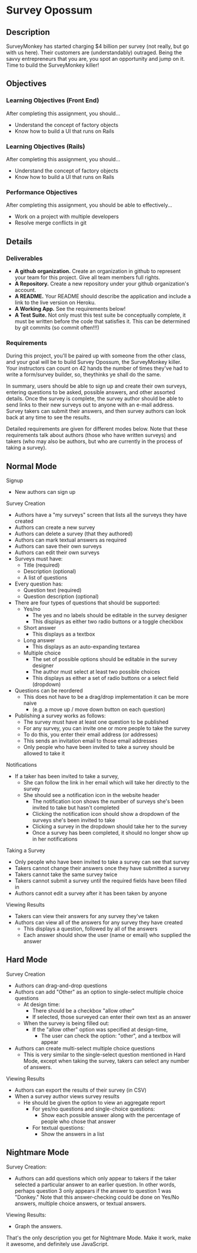 # Survey Opossum

## Description

SurveyMonkey has started charging $4 billion per survey (not really, but go with us here). Their customers are (understandably) outraged. Being the savvy entrepreneurs that you are, you spot an opportunity and jump on it. Time to build the SurveyMonkey killer!

## Objectives

### Learning Objectives (Front End)

After completing this assignment, you should...

* Understand the concept of factory objects
* Know how to build a UI that runs on Rails

### Learning Objectives (Rails)

After completing this assignment, you should...

* Understand the concept of factory objects
* Know how to build a UI that runs on Rails

### Performance Objectives

After completing this assignment, you should be able to effectively...

* Work on a project with multiple developers
* Resolve merge conflicts in git

## Details

### Deliverables

* **A github organization.** Create an organization in github to represent your team for this project.  Give all team members full rights.
* **A Repository.** Create a new repository under your github organization's account.
* **A README.** Your README should describe the application and include a link to the live version on Heroku.
* **A Working App.** See the requirements below!
* **A Test Suite.** Not only must this test suite be conceptually complete, it must be written before the code that satisfies it.  This can be determined by git commits (so commit often!!!)

### Requirements

During this project, you'll be paired up with someone from the other class, and your goal will be to build Survey Opossum, the SurveyMonkey killer.  Your instructors can count on 42 hands the number of times they've had to write a form/survey builder, so, theythinks ye shall do the same.

In summary, users should be able to sign up and create their own surveys, entering questions to be asked, possible answers, and other assorted details.  Once the survey is complete, the survey author should be able to send links to their new surveys out to anyone with an e-mail address.  Survey takers can submit their answers, and then survey authors can look back at any time to see the results.

Detailed requirements are given for different modes below.  Note that these requirements talk about  authors (those who have written surveys) and takers (who may also be authors, but who are currently in the process of taking a survey).

## Normal Mode

Signup

* New authors can sign up

Survey Creation

* Authors have a "my surveys" screen that lists all the surveys they have created
* Authors can create a new survey
* Authors can delete a survey (that they authored)
* Authors can mark textual answers as required
* Authors can save their own surveys
* Authors can edit their own surveys
* Surveys must have:
  * Title (required)
  * Description (optional)
  * A list of questions
* Every question has:
  * Question text (required)
  * Question description (optional)
* There are four types of questions that should be supported:
  * Yes/no
    * The yes and no labels should be editable in the survey designer
    * This displays as either two radio buttons or a toggle checkbox
  * Short answer
    * This displays as a textbox
  * Long answer
    * This displays as an auto-expanding textarea
  * Multiple choice
    * The set of possible options should be editable in the survey designer
    * The author must select at least two possible choices
    * This displays as either a set of radio buttons or a select field (dropdown)
* Questions can be reordered
  * This does not have to be a drag/drop implementation it can be more naive
    * (e.g. a move up / move down button on each question)
* Publishing a survey works as follows:
  * The survey must have at least one question to be published
  * For any survey, you can invite one or more people to take the survey
  * To do this, you enter their email address (or addresses)
  * This sends an invitation email to those email addresses
  * Only people who have been invited to take a survey should be allowed to take it

Notifications

* If a taker has been invited to take a survey,
  * She can follow the link in her email which will take her directly to the survey
  * She should see a notification icon in the website header
    * The notification icon shows the number of surveys she's been invited to take but hasn't completed
    * Clicking the notification icon should show a dropdown of the surveys she's been invited to take
    * Clicking a survey in the dropdown should take her to the survey
    * Once a survey has been completed, it should no longer show up in her notifications

Taking a Survey

* Only people who have been invited to take a survey can see that survey
* Takers cannot change their answers once they have submitted a survey
* Takers cannot take the same survey twice
* Takers cannot submit a survey until the required fields have been filled in
* Authors cannot edit a survey after it has been taken by anyone

Viewing Results

* Takers can view their answers for any survey they've taken
* Authors can view all of the answers for any survey they have created
  * This displays a question, followed by all of the answers
  * Each answer should show the user (name or email) who supplied the answer


## Hard Mode

Survey Creation

* Authors can drag-and-drop questions
* Authors can add "Other" as an option to single-select multiple choice questions
  * At design time:
    * There should be a checkbox "allow other"
    * If selected, those surveyed can enter their own text as an answer
  * When the survey is being filled out:
    * If the "allow other" option was specified at design-time,
      * The user can check the option: "other", and a textbox will appear
* Authors can create multi-select multiple choice questions
  * This is very similar to the single-select question mentioned in Hard Mode, except when taking the survey, takers can select any number of answers.

Viewing Results

* Authors can export the results of their survey (in CSV)
* When a survey author views survey results
  * He should be given the option to view an aggregate report
    * For yes/no questions and single-choice questions:
      * Show each possible answer along with the percentage of people who chose that answer
    * For textual questions:
      * Show the answers in a list

## Nightmare Mode

Survey Creation:

* Authors can add questions which only appear to takers if the taker selected a particular answer to an earlier question.  In other words, perhaps question 3 only appears if the answer to question 1 was "Donkey."  Note that this answer-checking could be done on Yes/No answers, multiple choice answers, or textual answers.

Viewing Results:

* Graph the answers.

That's the only description you get for Nightmare Mode.  Make it work, make it awesome, and definitely use JavaScript.
